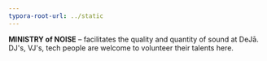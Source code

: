 ```yaml
---
typora-root-url: ../static
---
```


**MINISTRY of NOISE**  –  facilitates the quality and quantity of sound at DeJā.  DJ's, VJ's, tech people are welcome to volunteer their talents here.


